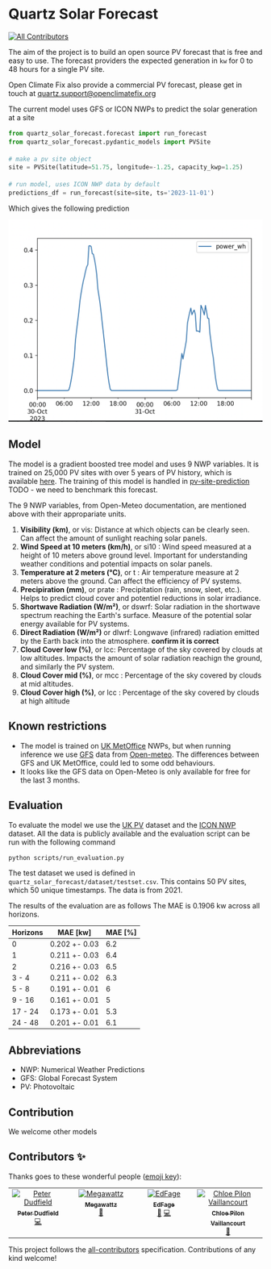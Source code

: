 # Quartz Solar Forecast
<!-- ALL-CONTRIBUTORS-BADGE:START - Do not remove or modify this section -->
[![All Contributors](https://img.shields.io/badge/all_contributors-4-orange.svg?style=flat-square)](#contributors-)
<!-- ALL-CONTRIBUTORS-BADGE:END -->

The aim of the project is to build an open source PV forecast that is free and easy to use.
The forecast providers the expected generation in `kw` for 0 to 48 hours for a single PV site.

Open Climate Fix also provide a commercial PV forecast, please get in touch at quartz.support@openclimatefix.org

The current model uses GFS or ICON NWPs to predict the solar generation at a site

```python
from quartz_solar_forecast.forecast import run_forecast
from quartz_solar_forecast.pydantic_models import PVSite

# make a pv site object
site = PVSite(latitude=51.75, longitude=-1.25, capacity_kwp=1.25)

# run model, uses ICON NWP data by default
predictions_df = run_forecast(site=site, ts='2023-11-01')
```

Which gives the following prediction

![predictions.png](predictions.png)

## Model

The model is a gradient boosted tree model and uses 9 NWP variables.
It is trained on 25,000 PV sites with over 5 years of PV history, which is available [here](https://huggingface.co/datasets/openclimatefix/uk_pv).
The training of this model is handled in [pv-site-prediction](https://github.com/openclimatefix/pv-site-prediction)
TODO - we need to benchmark this forecast. 

The 9 NWP variables, from Open-Meteo documentation, are mentioned above with their appropariate units. 

1. **Visibility (km)**, or vis: Distance at which objects can be clearly seen. Can affect the amount of sunlight reaching solar panels.
2. **Wind Speed at 10 meters (km/h)**, or si10 : Wind speed measured at a height of 10 meters above ground level. Important for understanding weather conditions and potential impacts on solar panels.
3. **Temperature at 2 meters (°C)**, or t : Air temperature measure at 2 meters above the ground. Can affect the efficiency of PV systems. 
4. **Precipiration (mm)**, or prate : Precipitation (rain, snow, sleet, etc.). Helps to predict cloud cover and potentiel reductions in solar irradiance. 
5. **Shortwave Radiation (W/m²)**, or dswrf: Solar radiation in the shortwave spectrum reaching the Earth's surface. Measure of the potential solar energy available for PV systems. 
6. **Direct Radiation (W/m²)** or dlwrf: Longwave (infrared) radiation emitted by the Earth back into the atmosphere. **confirm it is correct**
7. **Cloud Cover low (%)**, or lcc: Percentage of the sky covered by clouds at low altitudes. Impacts the amount of solar radiation reachign the ground, and similarly the PV system.
8. **Cloud Cover mid (%)**, or mcc : Percentage of the sky covered by clouds at mid altitudes. 
9. **Cloud Cover high (%)**, or lcc : Percentage of the sky covered by clouds at high altitude



## Known restrictions

- The model is trained on [UK MetOffice](https://www.metoffice.gov.uk/services/data/met-office-weather-datahub) NWPs, but when running inference we use [GFS](https://www.ncei.noaa.gov/products/weather-climate-models/global-forecast) data from [Open-meteo](https://open-meteo.com/). The differences between GFS and UK MetOffice, could led to some odd behaviours.
- It looks like the GFS data on Open-Meteo is only available for free for the last 3 months. 

## Evaluation

To evaluate the model we use the [UK PV](https://huggingface.co/datasets/openclimatefix/uk_pv) dataset and the [ICON NWP](https://huggingface.co/datasets/openclimatefix/dwd-icon-eu) dataset.
All the data is publicly available and the evaluation script can be run with the following command

```bash
python scripts/run_evaluation.py
```

The test dataset we used is defined in `quartz_solar_forecast/dataset/testset.csv`. 
This contains 50 PV sites, which 50 unique timestamps. The data is from 2021. 

The results of the evaluation are as follows
The MAE is 0.1906 kw across all horizons. 

| Horizons | MAE [kw]      | MAE [%] |
|----------|---------------| ------- |
| 0        | 0.202 +- 0.03 | 6.2 |
| 1        | 0.211 +- 0.03 | 6.4 |
| 2        | 0.216 +- 0.03 | 6.5 |
| 3 - 4    | 0.211 +- 0.02 |6.3 |
| 5 - 8    | 0.191 +- 0.01 | 6 |
| 9 - 16   | 0.161 +- 0.01 | 5 |
| 17 - 24  | 0.173 +- 0.01 | 5.3 |
| 24 - 48  | 0.201 +- 0.01 | 6.1 |




## Abbreviations

- NWP: Numerical Weather Predictions
- GFS: Global Forecast System
- PV: Photovoltaic

## Contribution

We welcome other models

## Contributors ✨

Thanks goes to these wonderful people ([emoji key](https://allcontributors.org/docs/en/emoji-key)):

<!-- ALL-CONTRIBUTORS-LIST:START - Do not remove or modify this section -->
<!-- prettier-ignore-start -->
<!-- markdownlint-disable -->
<table>
  <tbody>
    <tr>
      <td align="center" valign="top" width="14.28%"><a href="https://github.com/peterdudfield"><img src="https://avatars.githubusercontent.com/u/34686298?v=4?s=100" width="100px;" alt="Peter Dudfield"/><br /><sub><b>Peter Dudfield</b></sub></a><br /><a href="https://github.com/openclimatefix/Open-Source-Quartz-Solar-Forecast/commits?author=peterdudfield" title="Code">💻</a></td>
      <td align="center" valign="top" width="14.28%"><a href="https://github.com/zakwatts"><img src="https://avatars.githubusercontent.com/u/47150349?v=4?s=100" width="100px;" alt="Megawattz"/><br /><sub><b>Megawattz</b></sub></a><br /><a href="#ideas-zakwatts" title="Ideas, Planning, & Feedback">🤔</a></td>
      <td align="center" valign="top" width="14.28%"><a href="https://github.com/EdFage"><img src="https://avatars.githubusercontent.com/u/87755165?v=4?s=100" width="100px;" alt="EdFage"/><br /><sub><b>EdFage</b></sub></a><br /><a href="https://github.com/openclimatefix/Open-Source-Quartz-Solar-Forecast/commits?author=EdFage" title="Documentation">📖</a> <a href="https://github.com/openclimatefix/Open-Source-Quartz-Solar-Forecast/commits?author=EdFage" title="Code">💻</a></td>
      <td align="center" valign="top" width="14.28%"><a href="https://github.com/chloepilonv"><img src="https://avatars.githubusercontent.com/u/136987461?v=4?s=100" width="100px;" alt="Chloe Pilon Vaillancourt"/><br /><sub><b>Chloe Pilon Vaillancourt</b></sub></a><br /><a href="https://github.com/openclimatefix/Open-Source-Quartz-Solar-Forecast/commits?author=chloepilonv" title="Documentation">📖</a></td>
    </tr>
  </tbody>
</table>

<!-- markdownlint-restore -->
<!-- prettier-ignore-end -->

<!-- ALL-CONTRIBUTORS-LIST:END -->

This project follows the [all-contributors](https://github.com/all-contributors/all-contributors) specification. Contributions of any kind welcome!


